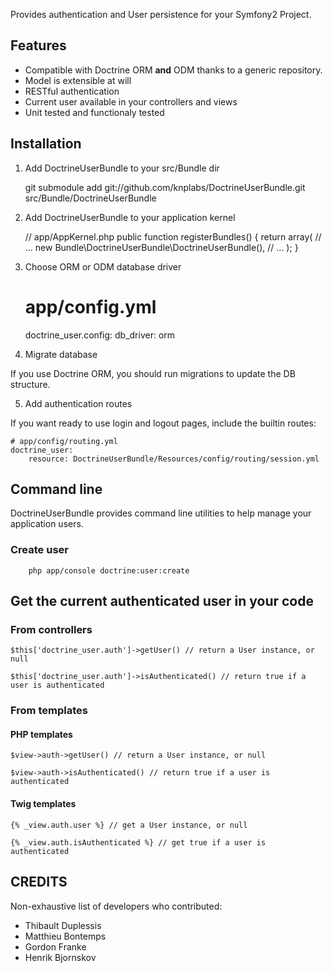 Provides authentication and User persistence for your Symfony2 Project.

## Features

- Compatible with Doctrine ORM **and** ODM thanks to a generic repository.
- Model is extensible at will
- RESTful authentication
- Current user available in your controllers and views
- Unit tested and functionaly tested

## Installation

1. Add DoctrineUserBundle to your src/Bundle dir

    git submodule add git://github.com/knplabs/DoctrineUserBundle.git src/Bundle/DoctrineUserBundle

2. Add DoctrineUserBundle to your application kernel

    // app/AppKernel.php
    public function registerBundles()
    {
        return array(
            // ...
            new Bundle\DoctrineUserBundle\DoctrineUserBundle(),
            // ...
        );
    }

3. Choose ORM or ODM database driver

    # app/config.yml
    doctrine_user.config:
        db_driver: orm

4. Migrate database

If you use Doctrine ORM, you should run migrations to update the DB structure.

5. Add authentication routes

If you want ready to use login and logout pages, include the builtin routes:

    # app/config/routing.yml
    doctrine_user:
        resource: DoctrineUserBundle/Resources/config/routing/session.yml

## Command line

DoctrineUserBundle provides command line utilities to help manage your application users.

### Create user

        php app/console doctrine:user:create

## Get the current authenticated user in your code

### From controllers

    $this['doctrine_user.auth']->getUser() // return a User instance, or null

    $this['doctrine_user.auth']->isAuthenticated() // return true if a user is authenticated

### From templates

#### PHP templates

    $view->auth->getUser() // return a User instance, or null

    $view->auth->isAuthenticated() // return true if a user is authenticated

#### Twig templates

    {% _view.auth.user %} // get a User instance, or null

    {% _view.auth.isAuthenticated %} // get true if a user is authenticated

## CREDITS

Non-exhaustive list of developers who contributed:

- Thibault Duplessis
- Matthieu Bontemps
- Gordon Franke
- Henrik Bjornskov

